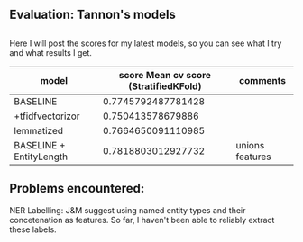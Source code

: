 ## Evaluation: Tannon's models
## 
Here I will post the scores for my latest models, so you can see what I
try and what results I get.

| **model**  | **score** Mean cv score (StratifiedKFold)| **comments** |
| -------- | -------- | -------- |
| BASELINE  | 0.7745792487781428 |  |
| +tfidfvectorizor | 0.750413578679886 | |
| lemmatized  | 0.7664650091110985  |  |
| BASELINE + EntityLength | 0.7818803012927732 | unions features |


 
## Problems encountered:
NER Labelling: J&M suggest using named entity types and their
concetenation as features. So far, I haven't been able to reliably extract these labels.
